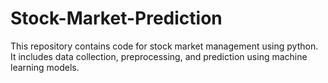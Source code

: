 # Stock-Market-Prediction
This repository contains code for stock market management using python. It includes data collection, preprocessing, and prediction using machine learning models.
